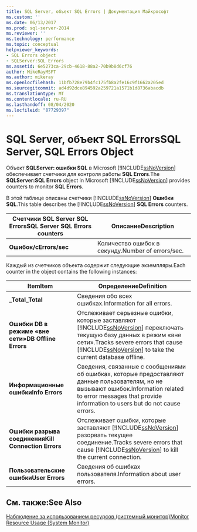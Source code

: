 ```yaml
---
title: SQL Server, объект SQL Errors | Документация Майкрософт
ms.custom: ''
ms.date: 06/13/2017
ms.prod: sql-server-2014
ms.reviewer: ''
ms.technology: performance
ms.topic: conceptual
helpviewer_keywords:
- SQL Errors object
- SQLServer:SQL Errors
ms.assetid: 6e5273ca-29cb-4618-88a2-70b9b8d6cf76
author: MikeRayMSFT
ms.author: mikeray
ms.openlocfilehash: 11bfb728e79b4fc175fb8a2fe16c9f1662a205ed
ms.sourcegitcommit: ad4d92dce894592a259721a1571b1d8736abacdb
ms.translationtype: MT
ms.contentlocale: ru-RU
ms.lasthandoff: 08/04/2020
ms.locfileid: "87729397"
---
```

# <a name="sql-server-sql-errors-object"></a><span data-ttu-id="78092-102">SQL Server, объект SQL Errors</span><span class="sxs-lookup"><span data-stu-id="78092-102">SQL Server, SQL Errors Object</span></span>
  <span data-ttu-id="78092-103">Объект **SQLServer: ошибки SQL** в Microsoft [!INCLUDE[ssNoVersion](../../includes/ssnoversion-md.md)] обеспечивает счетчики для контроля работы **SQL Errors**.</span><span class="sxs-lookup"><span data-stu-id="78092-103">The **SQLServer:SQL Errors** object in Microsoft [!INCLUDE[ssNoVersion](../../includes/ssnoversion-md.md)] provides counters to monitor **SQL Errors**.</span></span>  
  
 <span data-ttu-id="78092-104">В этой таблице описаны счетчики [!INCLUDE[ssNoVersion](../../includes/ssnoversion-md.md)] **Ошибки SQL**.</span><span class="sxs-lookup"><span data-stu-id="78092-104">This table describes the [!INCLUDE[ssNoVersion](../../includes/ssnoversion-md.md)] **SQL Errors** counters.</span></span>  
  
|<span data-ttu-id="78092-105">Счетчики SQL Server SQL Errors</span><span class="sxs-lookup"><span data-stu-id="78092-105">SQL Server SQL Errors counters</span></span>|<span data-ttu-id="78092-106">Описание</span><span class="sxs-lookup"><span data-stu-id="78092-106">Description</span></span>|  
|------------------------------------|-----------------|  
|<span data-ttu-id="78092-107">**Ошибок/с**</span><span class="sxs-lookup"><span data-stu-id="78092-107">**Errors/sec**</span></span>|<span data-ttu-id="78092-108">Количество ошибок в секунду.</span><span class="sxs-lookup"><span data-stu-id="78092-108">Number of errors/sec.</span></span>|  
  
 <span data-ttu-id="78092-109">Каждый из счетчиков объекта содержит следующие экземпляры.</span><span class="sxs-lookup"><span data-stu-id="78092-109">Each counter in the object contains the following instances:</span></span>  
  
|<span data-ttu-id="78092-110">Item</span><span class="sxs-lookup"><span data-stu-id="78092-110">Item</span></span>|<span data-ttu-id="78092-111">Определение</span><span class="sxs-lookup"><span data-stu-id="78092-111">Definition</span></span>|  
|----------|----------------|  
|<span data-ttu-id="78092-112">**_Total**</span><span class="sxs-lookup"><span data-stu-id="78092-112">**_Total**</span></span>|<span data-ttu-id="78092-113">Сведения обо всех ошибках.</span><span class="sxs-lookup"><span data-stu-id="78092-113">Information for all errors.</span></span>|  
|<span data-ttu-id="78092-114">**Ошибки DB в режиме «вне сети»**</span><span class="sxs-lookup"><span data-stu-id="78092-114">**DB Offline Errors**</span></span>|<span data-ttu-id="78092-115">Отслеживает серьезные ошибки, которые заставляют [!INCLUDE[ssNoVersion](../../includes/ssnoversion-md.md)] переключать текущую базу данных в режим «вне сети».</span><span class="sxs-lookup"><span data-stu-id="78092-115">Tracks severe errors that cause [!INCLUDE[ssNoVersion](../../includes/ssnoversion-md.md)] to take the current database offline.</span></span>|  
|<span data-ttu-id="78092-116">**Информационные ошибки**</span><span class="sxs-lookup"><span data-stu-id="78092-116">**Info Errors**</span></span>|<span data-ttu-id="78092-117">Сведения, связанные с сообщениями об ошибках, которые предоставляют данные пользователям, но не вызывают ошибок.</span><span class="sxs-lookup"><span data-stu-id="78092-117">Information related to error messages that provide information to users but do not cause errors.</span></span>|  
|<span data-ttu-id="78092-118">**Ошибки разрыва соединения**</span><span class="sxs-lookup"><span data-stu-id="78092-118">**Kill Connection Errors**</span></span>|<span data-ttu-id="78092-119">Отслеживает ошибки, которые заставляют [!INCLUDE[ssNoVersion](../../includes/ssnoversion-md.md)] разорвать текущее соединение.</span><span class="sxs-lookup"><span data-stu-id="78092-119">Tracks severe errors that cause [!INCLUDE[ssNoVersion](../../includes/ssnoversion-md.md)] to kill the current connection.</span></span>|  
|<span data-ttu-id="78092-120">**Пользовательские ошибки**</span><span class="sxs-lookup"><span data-stu-id="78092-120">**User Errors**</span></span>|<span data-ttu-id="78092-121">Сведения об ошибках пользователя.</span><span class="sxs-lookup"><span data-stu-id="78092-121">Information about user errors.</span></span>|  
  
## <a name="see-also"></a><span data-ttu-id="78092-122">См. также:</span><span class="sxs-lookup"><span data-stu-id="78092-122">See Also</span></span>  
 [<span data-ttu-id="78092-123">Наблюдение за использованием ресурсов (системный монитор)</span><span class="sxs-lookup"><span data-stu-id="78092-123">Monitor Resource Usage &#40;System Monitor&#41;</span></span>](monitor-resource-usage-system-monitor.md)  
  
  

